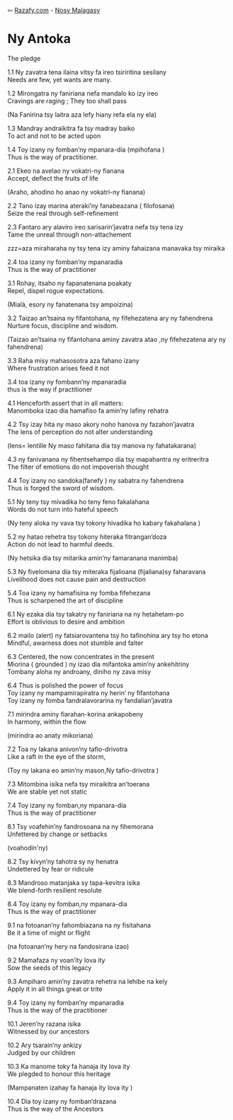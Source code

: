 ⇦ [Razafy.com](../../index.html) - [Nosy Malagasy](./index.html)

# Ny Antoka
The pledge

1.1 Ny zavatra tena ilaina vitsy fa ireo tsiriritina sesilany  
Needs are few, yet wants  are many.  

1.2 Mirongatra ny faniriana nefa mandalo ko izy ireo  
Cravings are raging ; They  too shall pass  

(Na Fanirina tsy laitra aza lefy hiany refa ela ny ela)


1.3 Mandray andraikitra fa tsy madray baiko  
To act and not to be acted upon  


1.4 Toy izany ny fomban’ny mpanara-dia (mpihofana )  
Thus is the way of practitioner.  



2.1 Ekeo na avelao ny vokatri-ny fianana  
Accept, deflect the fruits of life   
 
(Araho,  ahodino ho anao ny vokatri-ny fianana)

2.2 Tano izay marina ateraki’ny fanabeazana ( filofosana)  
Seize the real  through self-refinement  

2.3 Fantaro  ary alaviro ireo  sarisarin’javatra nefa tsy tena izy  
Tame the unreal through non-attachement  

zzz=aza miraharaha ny tsy tena izy aminy fahaizana manavaka tsy miraika 


2.4 toa izany ny fomban’ny mpanaradia   
Thus is the way of  practitioner  



3.1 Rohay, itsaho ny  fapanatenana poakaty  
Repel, dispel rogue expectations.  
 
(Mialà, esory  ny fanatenana tsy ampoizina)


3.2 Taizao an’tsaina ny fifantohana, ny fifehezatena  ary ny fahendrena  
Nurture focus, discipline and wisdom.  

(Taizao an’tsaina ny fifantohana aminy zavatra atao ,ny fifehezatena  ary ny fahendrena)

3.3 Raha misy mahasosotra  aza fahano izany  
Where frustration arises feed it not  


3.4 toa izany ny fombann’ny mpanaradia   
thus is the way if practitioner  



4.1 Henceforth assert that in all matters:  
Manomboka izao dia hamafiso  fa amin’ny lafiny  rehatra 

4.2 Tsy izay  hita  ny maso  akory noho hanova ny fazahon’javatra   
The lens of perception do not alter understanding  

(lens= lentille
Ny maso fahitana dia tsy manova ny fahatakarana)


4.3 ny fanivanana  ny fihentsehampo dia tsy mapahantra ny eritreritra   
The filter of emotions do not impoverish thought  


4.4 Toy izany no sandoka(fanefy ) ny sabatra  ny fahendrena  
Thus is forged the sword of wisdom.  


5.1 Ny teny tsy  mivadika  ho teny feno fakalahana  
Words do not turn into hateful speech  

(Ny teny aloka ny vava tsy tokony hivadika ho kabary fakahalana )

5.2 ny hatao rehetra tsy tokony hiteraka fitrangan’doza   
Action do not lead to harmful deeds.  

(Ny hetsika  dia tsy mitarika amin’ny famaranana manimba)


5.3 Ny fivelomana dia tsy  miteraka  fijalioana (fijaliana)sy faharavana  
Livelihood does not cause pain and destruction  


5.4 Toa izany ny hamafisina ny fomba fifehezana  
Thus is scharpened  the art of discipline  
 


6.1 Ny ezaka  dia tsy takatry ny faniriana  na ny hetahetam-po  
Effort is oblivious  to desire and ambition  



6.2 mailo (alert) ny fatsiarovantena  tsy ho tafinohina ary tsy ho etona  
Mindful, awarness does not stumble and falter   


6.3 Centered, the now concentrates in the present  
Miorina ( grounded ) ny izao dia  mifantoka amin’ny ankehitriny  
Tombany aloha ny androany, diniho ny zava misy

6.4 Thus is polished the power of focus  
Toy izany  ny mampamirapiratra  ny herin’ ny fifantohana  
Toy izany ny fomba  fandralavorarina ny fandalian’javatra 

7.1 mirindra aminy fiarahan-korina ankapobeny   
In harmony, within the flow  

(mirindra ao anaty mikoriana)  



7.2 Toa ny lakana anivon’ny tafio-drivotra   
Like a raft in the eye of the storm,  

(Toy ny lakana eo amin’ny mason,Ny tafio-drivotra ) 



7.3 Mitombina isika nefa tsy miraikitra an’toerana  
We are stable yet not static  

7.4 Toy izany ny fomban,ny mpanara-dia  
Thus is the way of practitioner  
 

8.1 Tsy voafehin’ny fandrosoana na ny fihemorana  
Unfettered  by change or setbacks  

(voahodin'ny)
 

8.2 Tsy kivyn’ny tahotra sy ny henatra  
Undettered by fear or ridicule 	 
 

8.3 Mandroso matanjaka  sy tapa-kevitra isika  
We blend-forth resilient resolute  


8.4 Toy izany ny fomban,ny mpanara-dia  
Thus is the way of practitioner  

9.1 na fotoanan’ny fahombiazana na ny fisitahana  
Be it a time of might or flight  

(na fotoanan’ny hery na fandosirana izao)

9.2 Mamafaza ny voan’ity lova  ity  
Sow the seeds of this legacy  
 

9.3 Ampiharo  amin’ny zavatra  rehetra  na lehibe na kely   
Apply it in all things great or trite   


9.4 Toy izany ny fomban’ny mpanaradia   
Thus is the way of the  practitioner  



10.1 Jeren’ny razana isika  
Witnessed  by our ancestors   

10.2 Ary tsarain’ny ankizy  
Judged by our children  


10.3 Ka manome toky fa hanaja ity lova ity  
We plegded to honour this heritage  


(Mampanaten  izahay fa hanaja ity lova ity )

10.4 Dia toy izany ny fomban’drazana  
Thus is the way of the Ancestors  
















